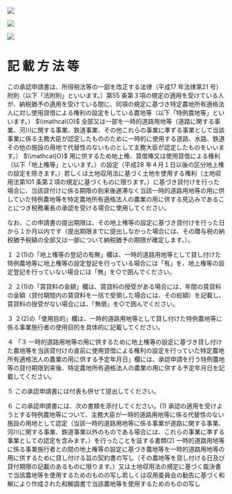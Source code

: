 ![](https://www.nta.go.jp/tmp/e3984d9d-8b93-48d3-9ccc-22fcb3109bad/images/35904ec1fedec155967df0e0cc62fc9a57ccec223e538a16f0515e8f0f88a008.jpg)

![](https://www.nta.go.jp/tmp/e3984d9d-8b93-48d3-9ccc-22fcb3109bad/images/52a3e84a3e32f4e48e8f64eab7675f53e3da56090f61a3c7656badee08caf449.jpg)

![](https://www.nta.go.jp/tmp/e3984d9d-8b93-48d3-9ccc-22fcb3109bad/images/a04d9b4cdcce480338f4d2851d9332ce798cead46e39d22b363f64286ebe6131.jpg)

# 記 載 方 法 等

この承認申請書は、所得税法等の一部を改正する法律（平成17 年法律第21 号）附則（以下「法附則」といいます。）第55 条第３項の規定の適用を受けている人が、納税猶予の適用を受けている間に、同項の規定に基づき特定農地所有適格法人に対し使用貸借による権利の設定をしている農地等（以下「特例農地等」といいます。） $\\mathcal{O}$ 全部又は一部を一時的道路用地等（道路に関する事業、河川に関する事業、鉄道事業、その他これらの事業に準ずる事業として当該事業に係る主務大臣が認定したもののために一時的に使用する道路、水路、鉄道その他の施設の用地で代替性のないものとして主務大臣が認定したものをいいます。） $\\mathcal{O}$ 用に供するため地上権、賃借権又は使用貸借による権利（以下「地上権等」といいます。）の設定（平成28 年４月１日以後の区分地上権の設定を除きます。）若しくは土地収用法に基づく土地を使用する権利（土地収用法第101 条第２項の規定に基づくものに限ります。）に基づき貸付けを行った場合に、当該貸付けに係る期限の到来後遅滞なく当該一時的道路用地等の用に供していた特例農地等を特定農地所有適格法人の農業の用に供する見込みであることにつき税務署長の承認を受ける場合に使用してください。

なお、この申請書の提出期限は、その地上権等の設定に基づき貸付けを行った日から１か月以内です（提出期限までに提出しなかった場合には、その贈与税の納税猶予税額の全部又は一部について納税猶予の期限が確定します。）。

１ ２(1)の「地上権等の登記の有無」欄は、一時的道路用地等として貸し付けた特例農地等に地上権等の設定登記を行っている場合には「有」を、地上権等の設定登記を行っていない場合には「無」を○で囲んでください。

２ ２(1)の「賃貸料の金額」欄は、賃貸料の授受がある場合には、年間の賃貸料の金額（貸付期間内の賃貸料を一括で受領した場合には、その総額）を記載し、賃貸料の授受がない場合には、「無償」を○で囲んでください。

３ ２(2)の「使用目的」欄は、一時的道路用地等として貸し付けた特例農地等に係る事業施行者の使用目的を具体的に記載してください。

４ 「３ 一時的道路用地等の用に供するために地上権等の設定に基づき貸し付けた農地等を当該貸付けの直前に使用貸借による権利の設定を行っていた特定農地所有適格法人の農業の用に供する予定年月日」欄には、承認申請を行う特例農地等の貸付期限到来後、特定農地所有適格法人の農業の用に供する予定年月日を記載してください。

５ この承認申請書には付表も併せて提出してください。

６ この承認申請書には、次の書類を添付してください。(1) 承認の適用を受けようとする特例農地等について、主務大臣が一時的道路用地等に係る代替性のない施設の用地として認定（当該一時的道路用地等に係る事業が道路に関する事業、河川に関する事業、鉄道事業以外のものである場合には、これらの事業に準ずる事業としての認定を含みます。）を行ったことを証する書類(2) 一時的道路用地等に係る事業施行者との間の地上権等の設定に基づき農地等を一時的道路用地等の用に供するために貸し付ける旨の契約書の写し（その農地等を貸し付ける日及び貸付期限の記載のあるものに限ります。）又は土地収用法の規定に基づく裁決書で当該農地等を使用するためのものの写し若しくは収用委員会の勧告に基づく和解により作成された和解調書で当該農地等を使用するためのものの写し